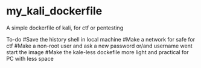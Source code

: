 # my_kali_dockerfile
A simple dockerfile of kali, for ctf or pentesting 


To-do
#Save the history shell in local machine 
#Make a network for safe for ctf
#Make a non-root user and ask a new password or/and username went start the image
#Make the kale-less dockefile more light and practical for PC with less space
